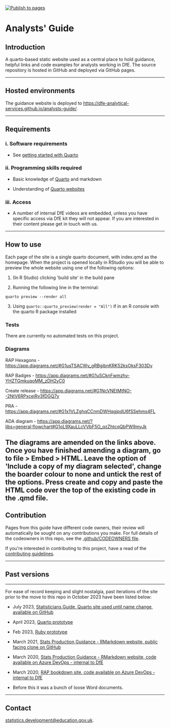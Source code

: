 [![Publish to pages](https://github.com/dfe-analytical-services/analysts-guide/actions/workflows/publish.yml/badge.svg?branch=main)](https://github.com/dfe-analytical-services/analysts-guide/actions/workflows/publish.yml)

# Analysts' Guide

## Introduction

A quarto-based static website used as a central place to hold guidance, helpful links and code examples for analysts working in DfE. The source repository is hosted in GitHub and deployed via GitHub pages.

---

## Hosted environments

The guidance website is deployed to https://dfe-analytical-services.github.io/analysts-guide/.

---

## Requirements

### i. Software requirements 

- See [getting started with Quarto](https://quarto.org/docs/get-started/)

### ii. Programming skills required

- Basic knowledge of [Quarto](https://rmarkdown.rstudio.com/articles_intro.html) and markdown

- Understanding of [Quarto websites](https://bookdown.org/yihui/rmarkdown/rmarkdown-site.html)
  
### iii. Access

- A number of internal DfE videos are embedded, unless you have specific access via DfE kit they will not appear. If you are interested in their content please get in touch with us.

---

## How to use

Each page of the site is a single quarto document, with index.qmd as the homepage. When the project is opened locally in RStudio you will be able to preview the whole website using one of the following options:

1. (In R Studio) clicking 'build site' in the build pane

2. Running the following line in the terminal:

```
quarto preview --render all
```

3. Using `quarto::quarto_preview(render = "All")` if in an R console with the quarto R package installed

### Tests

There are currently no automated tests on this project.

### Diagrams

RAP Hexagons - https://app.diagrams.net/#G1usTSACWv_gRBgibnKRK52ksOksF303Dv

RAP Badges - https://app.diagrams.net/#G1uSCknFwmzhy-YHZTGmkuqoMM_zDH2yC0

Create release - https://app.diagrams.net/#G1NcVNEtMtNO--2NtV6RPxceiRv3fDGQ7y

PRA - https://app.diagrams.net/#G1x1VLZghqCCnmDWHqgjpdU6fSSehms4FL

ADA diagram - https://app.diagrams.net/?libs=general;flowchart#G1oL9XauLLcVVbF5O_qzZhtcqQbPW9myJk

The diagrams are amended on the links above. Once you have finished amending a diagram, go to 
file > Embed > HTML. Leave the option of 'Include a copy of my diagram selected', change the 
boarder colour to none and untick the rest of the options. Press create and copy and paste the HTML 
code over the top of the existing code in the .qmd file.
---

## Contribution

Pages from this guide have different code owners, their review will automatically be sought on any contributions you make. For full details of the codeowners in this repo, see the [.github/CODEOWNERS file](https://github.com/dfe-analytical-services/analysts-guide/blob/main/.github/CODEOWNERS).

If you're interested in contributing to this project, have a read of the [contributing guidelines](https://github.com/dfe-analytical-services/analysts-guide/blob/main/CONTRIBUTING.md).

---

## Past versions

---

For ease of record keeping and slight nostalgia, past iterations of the site prior to the move to this repo in October 2023 have been listed below:

- July 2023, [Statisticians Guide, Quarto site used until name change, available on GitHub](https://github.com/dfe-analytical-services/statisticians-guide)

- April 2023, [Quarto prototype](https://github.com/dfe-analytical-services/stats-production-guidance-quarto)

- Feb 2023, [Ruby prototype](https://github.com/dfe-analytical-services/dfe-stats-production-guidance)

- March 2021, [Stats Production Guidance - RMarkdown website, public facing clone on GitHub](https://github.com/dfe-analytical-services/stats-production-guidance-copy)

- March 2020, [Stats Production Guidance - RMarkdown website, code available on Azure DevOps - internal to DfE](https://dfe-gov-uk.visualstudio.com/stats-development/_git/stats-production-guidance)

- March 2020, [RAP bookdown site, code available on Azure DevOps - internal to DfE](https://dfe-gov-uk.visualstudio.com/stats-development/_git/RAP-Guidance-Stats-Production)

- Before this it was a bunch of loose Word documents.

---

## Contact

statistics.development@education.gov.uk.
